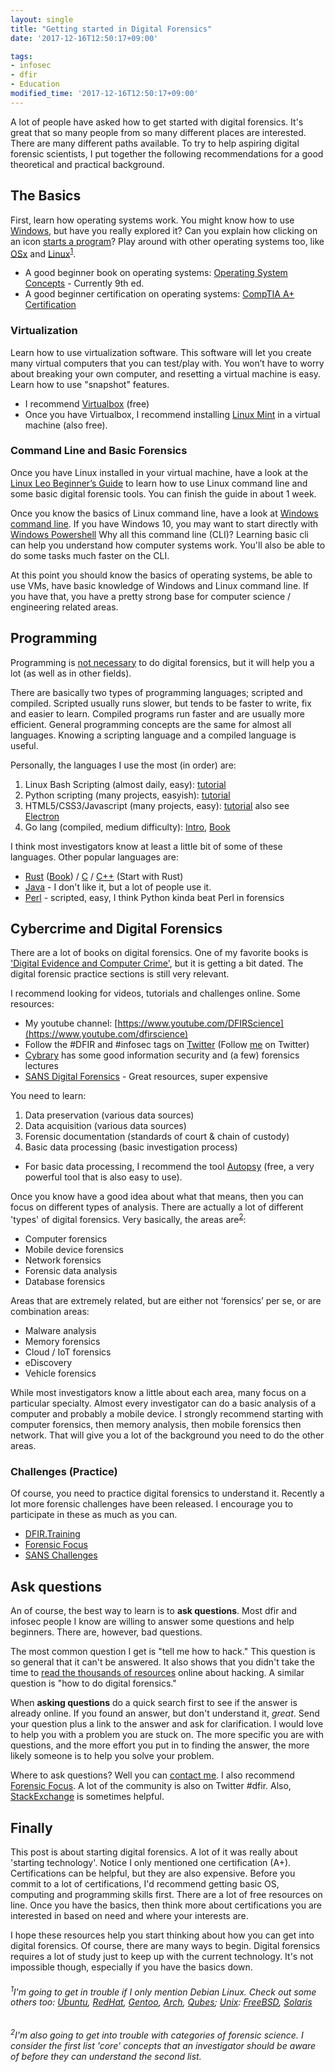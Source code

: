 ```yaml
---
layout: single
title: "Getting started in Digital Forensics"
date: '2017-12-16T12:50:17+09:00'

tags:
- infosec
- dfir
- Education
modified_time: '2017-12-16T12:50:17+09:00'
---
```


A lot of people have asked how to get started with digital forensics. It's great that so many people from so many different places are interested. There are many different paths available. To try to help aspiring digital forensic scientists, I put together the following recommendations for a good theoretical and practical background.

## The Basics
First, learn how operating systems work. You might know how to use [Windows](https://www.microsoft.com/en-us/windows), but have you really explored it? Can you explain how clicking on an icon [starts a program](https://en.wikipedia.org/wiki/Execution_(computing))? Play around with other operating systems too, like [OSx](https://www.apple.com/) and [Linux](https://www.debian.org/)<sup>[1](#linux)</sup>.

  * A good beginner book on operating systems: [Operating System Concepts](http://amzn.to/2yGiZ8d) - Currently 9th ed.
  * A good beginner certification on operating systems: [CompTIA A+ Certification](https://certification.comptia.org/certifications/a)

### Virtualization
Learn how to use virtualization software. This software will let you create many virtual computers that you can test/play with. You won’t have to worry about breaking your own computer, and resetting a virtual machine is easy. Learn how to use "snapshot" features.

  * I recommend [Virtualbox](https://www.virtualbox.org/wiki/Downloads) (free)
  * Once you have Virtualbox, I recommend installing [Linux Mint](https://linuxmint.com/download.php) in a virtual machine (also free).

### Command Line and Basic Forensics
Once you have Linux installed in your virtual machine, have a look at the [Linux Leo Beginner’s Guide](http://www.linuxleo.com/) to learn how to use Linux command line and some basic digital forensic tools. You can finish the guide in about 1 week.

Once you know the basics of Linux command line, have a look at [Windows command line](http://www.makeuseof.com/tag/a-beginners-guide-to-the-windows-command-line/). If you have Windows 10, you may want to start directly with [Windows Powershell](https://www.infoworld.com/article/3126427/microsoft-windows/go-pro-the-power-users-guide-to-powershell.html) Why all this command line (CLI)? Learning basic cli can help you understand how computer systems work. You'll also be able to do some tasks much faster on the CLI.

At this point you should know the basics of operating systems, be able to use VMs, have basic knowledge of Windows and Linux command line. If you have that, you have a pretty strong base for computer science / engineering related areas.

## Programming
Programming is [not necessary](http://www.sciencedirect.com/science/article/pii/S1742287617300282) to do digital forensics, but it will help you a lot (as well as in other fields).

There are basically two types of programming languages; scripted and compiled. Scripted usually runs slower, but tends to be faster to write, fix and easier to learn. Compiled programs run faster and are usually more efficient. General programming concepts are the same for almost all languages. Knowing a scripting language and a compiled language is useful.

Personally, the languages I use the most (in order) are:

1. Linux Bash Scripting (almost daily, easy): [tutorial](https://linuxconfig.org/bash-scripting-tutorial)
2. Python scripting (many projects, easyish): [tutorial](https://developers.google.com/edu/python/)
3. HTML5/CSS3/Javascript (many projects, easy): [tutorial](http://www.w3schools.com/html/html5_intro.asp) also see [Electron](https://electronjs.org/)
4. Go lang (compiled, medium difficulty): [Intro](https://www.golang-book.com/books/intro), [Book](http://amzn.to/2AUMg5a)

I think most investigators know at least a little bit of some of these languages. Other popular languages are:

* [Rust](https://www.rust-lang.org) ([Book](http://amzn.to/2yGE9mv)) / [C](http://amzn.to/2AS0nYG) / [C++](https://developers.google.com/edu/c++/) (Start with Rust)
* [Java](https://www.ibm.com/developerworks/java/tutorials/j-introtojava1/index.html) - I don't like it, but a lot of people use it.
* [Perl](https://www.perl.org/) - scripted, easy, I think Python kinda beat Perl in forensics

## Cybercrime and Digital Forensics
There are a lot of books on digital forensics. One of my favorite books is ['Digital Evidence and Computer Crime'](http://amzn.to/2CE5WHu), but it is getting a bit dated. The digital forensic practice sections is still very relevant.

I recommend looking for videos, tutorials and challenges online. Some resources:

  * My youtube channel: [https://www.youtube.com/DFIRScience](https://www.youtube.com/dfirscience)
  * Follow the #DFIR and #infosec tags on [Twitter](https://twitter.com/search?q=%23DFIR&src=tyah) (Follow [me](https://twitter.com/DFIRScience) on Twitter)
  * [Cybrary](https://www.cybrary.it/) has some good information security and (a few) forensics lectures
  * [SANS Digital Forensics](https://digital-forensics.sans.org/) - Great resources, super expensive

You need to learn:

1. Data preservation (various data sources)
2. Data acquisition (various data sources)
3. Forensic documentation (standards of court & chain of custody)
4. Basic data processing (basic investigation process)
*   For basic data processing, I recommend the tool [Autopsy](http://sleuthkit.org/autopsy/) (free, a very powerful tool that is also easy to use).

Once you know have a good idea about what that means, then you can focus on different types of analysis. There are actually a lot of different 'types' of digital forensics. Very basically, the areas are<sup>[2](#areas)</sup>:

* Computer forensics
* Mobile device forensics
* Network forensics
* Forensic data analysis
* Database forensics

Areas that are extremely related, but are either not ‘forensics’ per se, or are combination areas:

* Malware analysis
* Memory forensics
* Cloud / IoT forensics
* eDiscovery
* Vehicle forensics

While most investigators know a little about each area, many focus on a particular specialty. Almost every investigator can do a basic analysis of a computer and probably a mobile device. I strongly recommend starting with computer forensics, then memory analysis, then mobile forensics then network. That will give you a lot of the background you need to do the other areas.

### Challenges (Practice)
Of course, you need to practice digital forensics to understand it. Recently a lot more forensic challenges have been released. I encourage you to participate in these as much as you can.

* [DFIR.Training](http://www.dfir.training/index.php/tools/test-images-and-challenges)
* [Forensic Focus](https://www.forensicfocus.com/images-and-challenges)
* [SANS Challenges](https://digital-forensics.sans.org/community/challenges)

## Ask questions
An of course, the best way to learn is to **ask questions**. Most dfir and infosec people I know are willing to answer some questions and help beginners. There are, however, bad questions.

The most common question I get is "tell me how to hack." This question is so general that it can't be answered. It also shows that you didn't take the time to [read the thousands of resources](http://lmgtfy.com/?q=how+to+hack) online about hacking. A similar question is "how to do digital forensics."

When **asking questions** do a quick search first to see if the answer is already online. If you found an answer, but don't understand it, *great*. Send your question plus a link to the answer and ask for clarification. I would love to help you with a problem you are stuck on. The more specific you are with questions, and the more effort you put in to finding the answer, the more likely someone is to help you solve your problem.

Where to ask questions? Well you can [contact me](https://dfir.science/Contact/). I also recommend [Forensic Focus](https://www.forensicfocus.com/). A lot of the community is also on Twitter #dfir. Also, [StackExchange](https://security.stackexchange.com/) is sometimes helpful.

## Finally
This post is about starting digital forensics. A lot of it was really about 'starting technology'. Notice I only mentioned one certification (A+). Certifications can be helpful, but they are also expensive. Before you commit to a lot of certifications, I'd recommend getting basic OS, computing and programming skills first. There are a lot of free resources on line. Once you have the basics, then think more about certifications you are interested in based on need and where your interests are.

I hope these resources help you start thinking about how you can get into digital forensics. Of course, there are many ways to begin. Digital forensics requires a lot of study just to keep up with the current technology. It's not impossible though, especially if you have the basics down.


###### <sup><a name="linux">1</a></sup>I'm going to get in trouble if I only mention Debian Linux. Check out some others too: [Ubuntu](https://www.ubuntu.com/), [RedHat](https://www.redhat.com/en), [Gentoo](https://www.gentoo.org/), [Arch](https://www.archlinux.org/), [Qubes](https://www.qubes-os.org/); [Unix](https://en.wikipedia.org/wiki/Unix): [FreeBSD](https://www.freebsd.org/), [Solaris](https://www.oracle.com/solaris)

###### <sup><a name="areas">2</a></sup>I'm also going to get into trouble with categories of forensic science. I consider the first list 'core' concepts that an investigator should be aware of before they can understand the second list.

